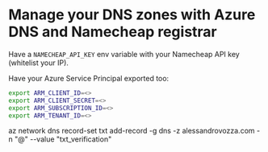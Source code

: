 # Manage your DNS zones with Azure DNS and Namecheap registrar


Have a `NAMECHEAP_API_KEY` env variable with your Namecheap API key (whitelist your IP).

Have your Azure Service Principal exported too:

```bash
export ARM_CLIENT_ID=<>
export ARM_CLIENT_SECRET=<>
export ARM_SUBSCRIPTION_ID=<>
export ARM_TENANT_ID=<>
```

az network dns record-set txt add-record -g dns -z alessandrovozza.com -n "@" --value "txt_verification"